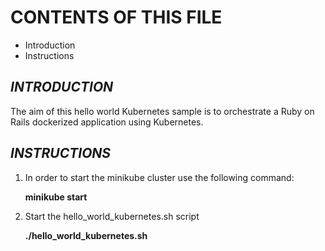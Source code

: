 # **CONTENTS OF THIS FILE**

  * Introduction
  * Instructions

## *INTRODUCTION*

The aim of this hello world Kubernetes sample is to orchestrate a Ruby on Rails dockerized application using Kubernetes.

## *INSTRUCTIONS*

1) In order to start the minikube cluster use the following command:

    **minikube start**

2) Start the hello_world_kubernetes.sh script

    **./hello_world_kubernetes.sh**

